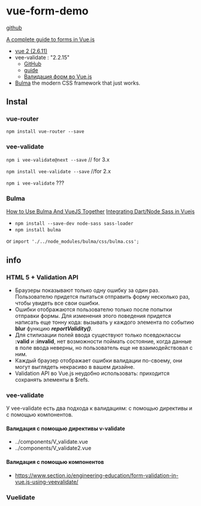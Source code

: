 # vue-form-demo
[github](https://github.com/vaiden/vue-form-example)

[A complete guide to forms in Vue.js](https://blog.logrocket.com/an-imperative-guide-to-forms-in-vue-js-2/)
- [vue 2 (2.6.11)](https://vuejs.org/)
- vee-validate : "2.2.15"       
  - [GitHub](https://github.com/logaretm/vee-validate/tree/2.2.15) 
  - [guide](https://vee-validate.logaretm.com/v2/) 
  - [Валидация форм во Vue.js](https://habr.com/ru/post/444900/)
- [Bulma](https://bulma.io/)  the modern CSS framework that just works.

## Instal
### vue-router
`npm install vue-router --save`
 
### vee-validate
`npm i vee-validate@next --save`   // for 3.x

`npm install vee-validate --save` //for 2.x  

`npm i vee-validate` ???
       
### Bulma

[How to Use Bulma And VueJS Together](https://hackernoon.com/how-to-use-bulma-and-vuejs-together-z0103ucp)
[Integrating Dart/Node Sass in Vuejs](https://dev.to/helleworld_/integrating-dart-node-sass-in-vuejs-4o39)
- `npm install --save-dev node-sass sass-loader`
- `npm install bulma`

or `import './../node_modules/bulma/css/bulma.css';`

 <title><%= htmlWebpackPlugin.options.title %></title>
 

## info
### HTML 5 + Validation API 
- Браузеры показывают только одну ошибку за один раз. Пользователю придется пытаться отправить форму несколько раз, чтобы увидеть все свои ошибки.
- Ошибки отображаются пользователю только после попытки отправки формы. Для изменения этого поведения придется написать еще тонну кода: вызывать у каждого элемента по событию **blur** функцию **_reportValidity()_**.
- Для стилизации полей ввода существуют только псевдоклассы **:valid** и **:invalid**, нет возможности поймать состояние, когда данные в поле ввода неверны, но пользователь еще не взаимодействовал с ним.
- Каждый браузер отображает ошибки валидации по-своему, они могут выглядеть некрасиво в вашем дизайне.
- Validation API во Vue.js неудобно использовать: приходится сохранять элементы в $refs.

### vee-validate

У vee-validate есть два подхода к валидациям: с помощью директивы и с помощью компонентов.

#### Валидация с помощью директивы v-validate
- ../components/V_validate.vue
- ../components/V_validate2.vue
#### Валидация с помощью компонентов
- https://www.section.io/engineering-education/form-validation-in-vue.js-using-veevalidate/
### Vuelidate

